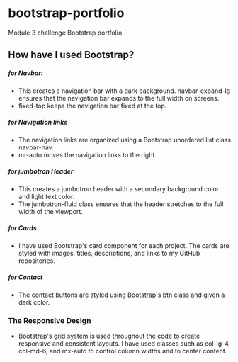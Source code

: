 # bootstrap-portfolio

Module 3 challenge Bootstrap portfolio

## How have I used Bootstrap?

##### for Navbar:

- This creates a navigation bar with a dark background.
  navbar-expand-lg ensures that the navigation bar expands to the full width on screens.
- fixed-top keeps the navigation bar fixed at the top.

##### for Navigation links

- The navigation links are organized using a Bootstrap unordered list class navbar-nav.
- mr-auto moves the navigation links to the right.

##### for jumbotron Header

- This creates a jumbotron header with a secondary background color and light text color.
- The jumbotron-fluid class ensures that the header stretches to the full width of the viewport.

##### for Cards

- I have used Bootstrap's card component for each project.
  The cards are styled with images, titles, descriptions, and links to my GitHub repositories.

##### for Contact

- The contact buttons are styled using Bootstrap's btn class and given a dark color.

### The Responsive Design

- Bootstrap's grid system is used throughout the code to create responsive and consistent layouts. I have used classes such as col-lg-4, col-md-6, and mx-auto to control column widths and to center content.
